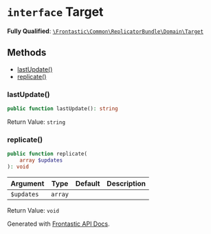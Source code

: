 # `interface`  Target

**Fully Qualified**: [`\Frontastic\Common\ReplicatorBundle\Domain\Target`](../../../../src/php/ReplicatorBundle/Domain/Target.php)

## Methods

* [lastUpdate()](#lastupdate)
* [replicate()](#replicate)

### lastUpdate()

```php
public function lastUpdate(): string
```

Return Value: `string`

### replicate()

```php
public function replicate(
    array $updates
): void
```

Argument|Type|Default|Description
--------|----|-------|-----------
`$updates`|`array`||

Return Value: `void`

Generated with [Frontastic API Docs](https://github.com/FrontasticGmbH/apidocs).

